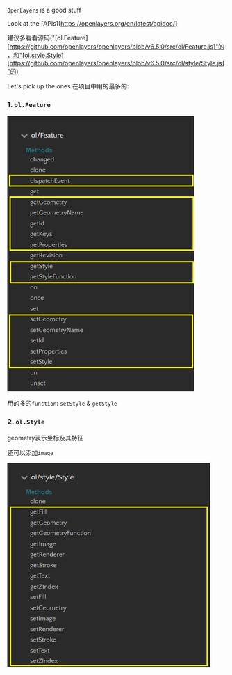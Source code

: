 `OpenLayers` is a good stuff

Look at the [APIs][https://openlayers.org/en/latest/apidoc/]

建议多看看源码("[ol.Feature][https://github.com/openlayers/openlayers/blob/v6.5.0/src/ol/Feature.js]"的，和"[ol.style.Style][https://github.com/openlayers/openlayers/blob/v6.5.0/src/ol/style/Style.js]"的) 

Let's pick up the ones 在项目中用的最多的:

### 1. `ol.Feature`

![Feature的图](images/ol_Feature.png)

用的多的`function`: `setStyle` & `getStyle`

### 2. `ol.Style`

geometry表示坐标及其特征

还可以添加`image`

![Style的图](images/ol_style_Style.png)



